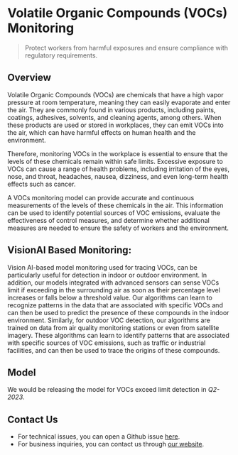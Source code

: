 # **Volatile Organic Compounds (VOCs) Monitoring**

> Protect workers from harmful exposures and ensure compliance with regulatory requirements.

## Overview

Volatile Organic Compounds (VOCs) are chemicals that have a high vapor pressure at room temperature, meaning they can easily evaporate and enter the air. They are commonly found in various products, including paints, coatings, adhesives, solvents, and cleaning agents, among others. When these products are used or stored in workplaces, they can emit VOCs into the air, which can have harmful effects on human health and the environment.

Therefore, monitoring VOCs in the workplace is essential to ensure that the levels of these chemicals remain within safe limits. Excessive exposure to VOCs can cause a range of health problems, including irritation of the eyes, nose, and throat, headaches, nausea, dizziness, and even long-term health effects such as cancer.

A VOCs monitoring model can provide accurate and continuous measurements of the levels of these chemicals in the air. This information can be used to identify potential sources of VOC emissions, evaluate the effectiveness of control measures, and determine whether additional measures are needed to ensure the safety of workers and the environment.

## VisionAI Based Monitoring:

Vision AI-based model monitoring used for tracing VOCs, can be particularly useful for detection in indoor or outdoor environment. In addition, our models integrated with advanced sensors can sense VOCs limit if exceeding in the surrounding air as soon as their percentage level increases or falls below a threshold value. 
Our algorithms can learn to recognize patterns in the data that are associated with specific VOCs and can then be used to predict the presence of these compounds in the indoor environment.
Similarly, for outdoor VOC detection, our algorithms are trained on data from air quality monitoring stations or even from satellite imagery. These algorithms can learn to identify patterns that are associated with specific sources of VOC emissions, such as traffic or industrial facilities, and can then be used to trace the origins of these compounds.

## Model

We would be releasing the model for VOCs exceed limit detection in *Q2-2023*.


## Contact Us

- For technical issues, you can open a Github issue [here](https://github.com/visionify/visionai).
- For business inquiries, you can contact us through [our website](https://visionify.ai/contact).